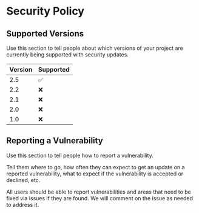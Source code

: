 # Security Policy

## Supported Versions

Use this section to tell people about which versions of your project are
currently being supported with security updates.

| Version | Supported          |
| ------- | ------------------ |
| 2.5   | :white_check_mark: |
| 2.2   | :x: |
| 2.1   | :x: |
| 2.0   | :x: |
| 1.0   | :x:                |

## Reporting a Vulnerability

Use this section to tell people how to report a vulnerability.

Tell them where to go, how often they can expect to get an update on a
reported vulnerability, what to expect if the vulnerability is accepted or
declined, etc.

All users should be able to report vulnerabilities and areas that need to be fixed via issues if they are found. 
We will comment on the issue as needed to address it.
